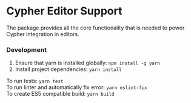 Cypher Editor Support
=======================

The package provides all the core functionality that is needed to power Cypher integration in editors.

### Development

1. Ensure that yarn is installed globally: `npm install -g yarn`
2. Install project dependencies: `yarn install`

To run tests: `yarn test`  
To run linter and automatically fix error: `yarn eslint-fix`  
To create ES5 compatible build: `yarn build`
